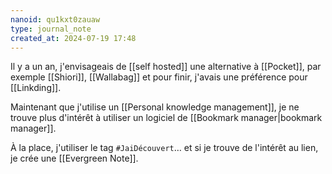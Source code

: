 ```yaml
---
nanoid: qu1kxt0zauaw
type: journal_note
created_at: 2024-07-19 17:48
---
```

Il y a un an, j'envisageais de [[self hosted]] une alternative à [[Pocket]], par exemple [[Shiori]], [[Wallabag]] et pour finir, j'avais une préférence pour [[Linkding]].

Maintenant que j'utilise un [[Personal knowledge management]], je ne trouve plus d'intérêt à utiliser un logiciel de [[Bookmark manager|bookmark manager]].

À la place, j'utiliser le tag `#JaiDécouvert`… et si je trouve de l'intérêt au lien, je crée une [[Evergreen Note]].
